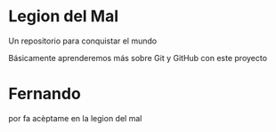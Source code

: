 # Legion del Mal
Un repositorio para conquistar el mundo

Básicamente aprenderemos más sobre Git y GitHub con este proyecto


# Fernando


por fa acèptame en la legion del mal
